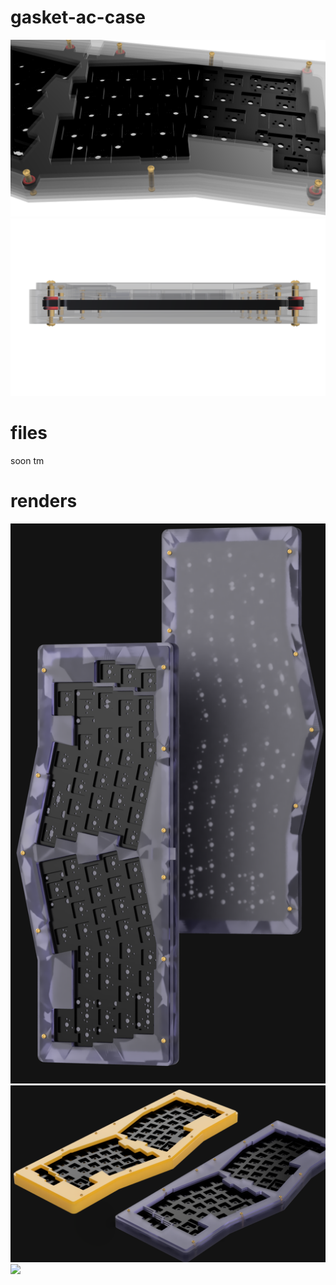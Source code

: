 # gasket-ac-case
![](renders/asdf.png)
![](renders/XD.png)

# files
soon tm
# renders
![](renders/zzzzzzzzzzzzzzz.png)
![](renders/aaaaaaaaaaaaaaaaaaaaaaa.png)
![](renders/mad-hatterv5.png)
